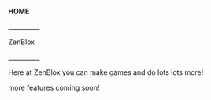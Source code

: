 <b>HOME</b>
<p> __________</p>
<p>ZenBlox</p>
<p> __________</p>
<p>Here at ZenBlox you can make games and do lots lots more!</p>
<p>more features coming soon!</p>
